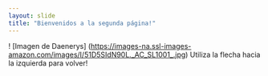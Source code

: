 ```yaml
---
layout: slide
title: "Bienvenidos a la segunda página!"
---
```

! [Imagen de Daenerys] (https://images-na.ssl-images-amazon.com/images/I/51D5SIdN90L._AC_SL1001_.jpg)
Utiliza la flecha hacia la izquierda para volver!
